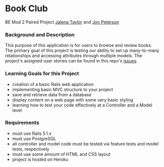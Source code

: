 # Book Club
BE Mod 2 Paired Project
[Jalena Taylor](https://github.com/jalena-penaligon) and [Jon Peterson](https://github.com/joequincy)



### Background and Description
This purpose of this application is for users to browse and review books. The primary goal of this project is testing our ability to set up many-to-many relationships and accessing attributes through multiple models.
The project's assigned user stories can be found in this repo's [issues](https://github.com/joequincy/book-club/issues?utf8=%E2%9C%93&q=is%3Aissue+%22User+Story%22+in%3Atitle+created%3A%3C2019-03-21).

### Learning Goals for this Project
 - creation of a basic Rails web application
 - implementing basic MVC structure to your project
 - save and retrieve data from a database
 - display content on a web page with some very basic styling
 - learning how to test your code effectively at a Controller and a Model level

### Requirements
 - must use Rails 5.1.x
 - must use PostgreSQL
 - all controller and model code must be tested via feature tests and model tests, respectively
 - must use some amount of HTML and CSS layout
 - project is hosted on Heroku

